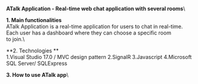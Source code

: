 **ATalk Application - Real-time web chat application with several rooms**\

**1. Main functionalities**\
  ATalk Application is a real-time application for users to chat in real-time. Each user has a dashboard where they can choose a specific room \
  to join.\
  
**2. Technologies **\
    1.Visual Studio 17.0 / MVC design pattern
    2.SignalR
    3.Javascript
    4.Microsoft SQL Server/ SQLExpress
    
**3. How to use ATalk app**\
